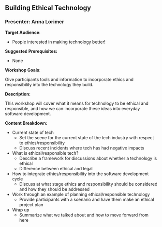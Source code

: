 ## Building Ethical Technology
### Presenter: Anna Lorimer

**Target Audience:** 
- People interested in making technology better!

**Suggested Prerequisites:** 
- None

**Workshop Goals:**

Give participants tools and information to incorporate ethics and responsibility into the technology they build.

**Description:**

This workshop will cover what it means for technology to be ethical and responsible, and how we can incorporate these ideas into everyday software development.

**Content Breakdown:**
- Current state of tech
    - Set the scene for the current state of the tech industry with respect to ethics/responsibility
    - Discuss recent incidents where tech has had negative impacts
- What is ethical/responsible tech?
    - Describe a framework for discussions about whether a technology is ethical
    - Difference between ethical and legal
- How to integrate ethics/responsibility into the software development cycle
    - Discuss at what stage ethics and responsibility should be considered and how they should be addressed
- Work through an example of planning ethical/responsible technology
    - Provide participants with a scenario and have them make an ethical project plan
- Wrap up
    - Summarize what we talked about and how to move forward from here

